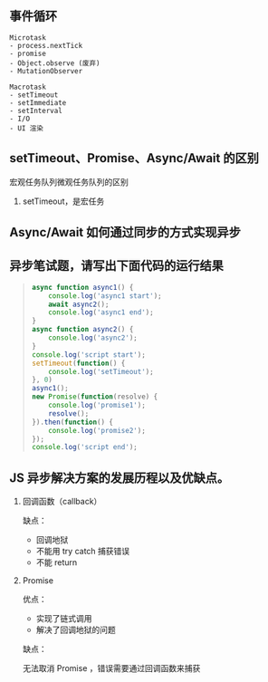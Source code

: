 ## 事件循环

```
Microtask
- process.nextTick
- promise
- Object.observe (废弃)
- MutationObserver

Macrotask
- setTimeout
- setImmediate
- setInterval
- I/O
- UI 渲染
```



## setTimeout、Promise、Async/Await 的区别

宏观任务队列微观任务队列的区别

1. setTimeout，是宏任务





## Async/Await 如何通过同步的方式实现异步

## 异步笔试题，请写出下面代码的运行结果

> ```js
> async function async1() {
>     console.log('async1 start');
>     await async2();
>     console.log('async1 end');
> }
> async function async2() {
>     console.log('async2');
> }
> console.log('script start');
> setTimeout(function() {
>     console.log('setTimeout');
> }, 0)
> async1();
> new Promise(function(resolve) {
>     console.log('promise1');
>     resolve();
> }).then(function() {
>     console.log('promise2');
> });
> console.log('script end');
> ```




  

## JS 异步解决方案的发展历程以及优缺点。

1. 回调函数（callback）

   缺点：

   - 回调地狱
   - 不能用 try catch 捕获错误
   - 不能 return

2. Promise

   优点：

   - 实现了链式调用
   - 解决了回调地狱的问题

   缺点：

   无法取消 Promise ，错误需要通过回调函数来捕获

   























































